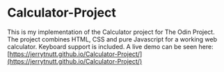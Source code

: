 # Calculator-Project
This is my implementation of the Calculator project for The Odin Project.
The project combines HTML, CSS and pure Javascript for a working web calculator.
Keyboard support is included.
A live demo can be seen here: [https://jerrytnutt.github.io/Calculator-Project/](https://jerrytnutt.github.io/Calculator-Project/)


